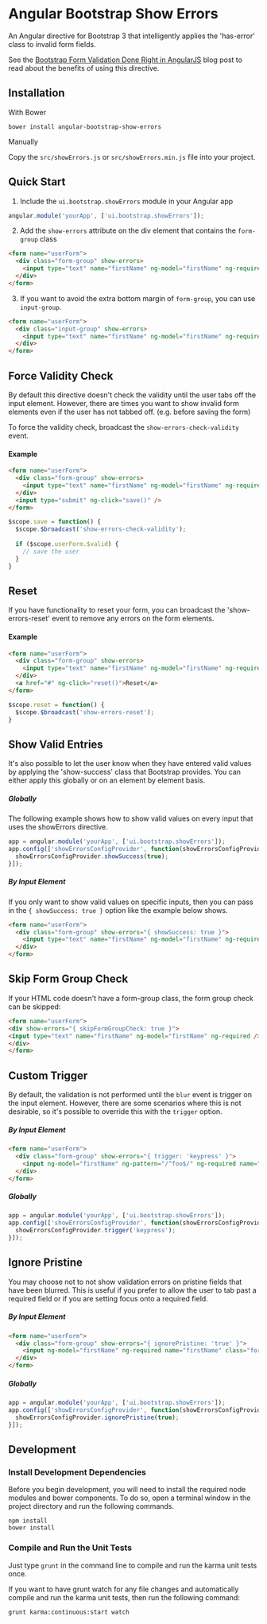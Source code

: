 Angular Bootstrap Show Errors
=============================

An Angular directive for Bootstrap 3 that intelligently applies the 'has-error' class to invalid form fields.

See the [Bootstrap Form Validation Done Right in AngularJS](http://blog.yodersolutions.com/bootstrap-form-validation-done-right-in-angularjs?utm_source=github&utm_medium=readme&utm_campaign=code) blog post to read about the benefits of using this directive.

Installation
---
With Bower

    bower install angular-bootstrap-show-errors

Manually

Copy the `src/showErrors.js` or `src/showErrors.min.js` file into your project.

Quick Start
---
1. Include the `ui.bootstrap.showErrors` module in your Angular app
```javascript
angular.module('yourApp', ['ui.bootstrap.showErrors']);
```

2. Add the `show-errors` attribute on the div element that contains the `form-group` class
```html
<form name="userForm">
  <div class="form-group" show-errors>
    <input type="text" name="firstName" ng-model="firstName" ng-required />
  </div>
</form>
```

3. If you want to avoid the extra bottom margin of `form-group`, you can use `input-group`.
```html
<form name="userForm">
  <div class="input-group" show-errors>
    <input type="text" name="firstName" ng-model="firstName" ng-required />
  </div>
</form>
```

Force Validity Check
---
By default this directive doesn't check the validity until the user tabs off the input element. However, there are times you want to show invalid form elements even if the user has not tabbed off. (e.g. before saving the form)

To force the validity check, broadcast the `show-errors-check-validity` event.

#### Example


```html
<form name="userForm">
  <div class="form-group" show-errors>
    <input type="text" name="firstName" ng-model="firstName" ng-required />
  </div>
  <input type="submit" ng-click="save()" />
</form>
```

```javascript
$scope.save = function() {
  $scope.$broadcast('show-errors-check-validity');
  
  if ($scope.userForm.$valid) {
    // save the user
  }
}
```

Reset
---
If you have functionality to reset your form, you can broadcast the 'show-errors-reset' event to remove any errors on the form elements.

#### Example

```html
<form name="userForm">
  <div class="form-group" show-errors>
    <input type="text" name="firstName" ng-model="firstName" ng-required />
  </div>
  <a href="#" ng-click="reset()">Reset</a>
</form>
```

```javascript
$scope.reset = function() {
  $scope.$broadcast('show-errors-reset');
}
```

Show Valid Entries
---
It's also possible to let the user know when they have entered valid values by applying the 'show-success' class that Bootstrap provides. 
You can either apply this globally or on an element by element basis.

##### Globally
The following example shows how to show valid values on every input that uses the showErrors directive.

```javascript
app = angular.module('yourApp', ['ui.bootstrap.showErrors']);
app.config(['showErrorsConfigProvider', function(showErrorsConfigProvider) {
  showErrorsConfigProvider.showSuccess(true);
}]);
```

##### By Input Element
If you only want to show valid values on specific inputs, then you can pass in the `{ showSuccess: true }` option like the example below shows.

```html
<form name="userForm">
  <div class="form-group" show-errors="{ showSuccess: true }">
    <input type="text" name="firstName" ng-model="firstName" ng-required />
  </div>
</form>
```

Skip Form Group Check
---
If your HTML code doesn't have a form-group class, the form group check can be skipped:

```html
<form name="userForm">
<div show-errors="{ skipFormGroupCheck: true }">
<input type="text" name="firstName" ng-model="firstName" ng-required />
</div>
</form>
```

Custom Trigger
---
By default, the validation is not performed until the `blur` event is trigger on the input 
element. However, there are some scenarios where this is not desirable, so it's possible to 
override this with the `trigger` option.

##### By Input Element
```html
<form name="userForm">
  <div class="form-group" show-errors="{ trigger: 'keypress' }">
    <input ng-model="firstName" ng-pattern="/^foo$/" ng-required name="firstName" class="form-control" type="text" />
  </div>
</form>
```

##### Globally
```javascript
app = angular.module('yourApp', ['ui.bootstrap.showErrors']);
app.config(['showErrorsConfigProvider', function(showErrorsConfigProvider) {
  showErrorsConfigProvider.trigger('keypress');
}]);
```

Ignore Pristine
---
You may choose not to not show validation errors on pristine fields that have been blurred. This is useful if you
prefer to allow the user to tab past a required field or if you are setting focus onto a required field.

##### By Input Element
```html
<form name="userForm">
  <div class="form-group" show-errors="{ ignorePristine: 'true' }">
    <input ng-model="firstName" ng-required name="firstName" class="form-control" type="text" autofocus/>
  </div>
</form>
```

##### Globally
```javascript
app = angular.module('yourApp', ['ui.bootstrap.showErrors']);
app.config(['showErrorsConfigProvider', function(showErrorsConfigProvider) {
  showErrorsConfigProvider.ignorePristine(true);
}]);
```    
    
## Development

### Install Development Dependencies
Before you begin development, you will need to install the required node modules and bower components. To do
so, open a terminal window in the project directory and run the following commands.
```
npm install
bower install
```

### Compile and Run the Unit Tests
Just type `grunt` in the command line to compile and run the karma unit tests once.

If you want to have grunt watch for any file changes and automatically compile and run the karma 
unit tests, then run the following command:
```
grunt karma:continuous:start watch
```
